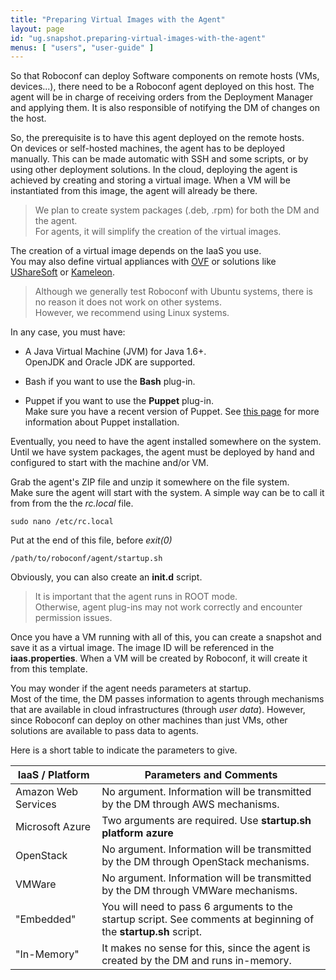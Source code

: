 ```yaml
---
title: "Preparing Virtual Images with the Agent"
layout: page
id: "ug.snapshot.preparing-virtual-images-with-the-agent"
menus: [ "users", "user-guide" ]
---
```


So that Roboconf can deploy Software components on remote hosts (VMs, devices...), there need to be a Roboconf
agent deployed on this host. The agent will be in charge of receiving orders from the Deployment Manager
and applying them. It is also responsible of notifying the DM of changes on the host.

So, the prerequisite is to have this agent deployed on the remote hosts.  
On devices or self-hosted machines, the agent has to be deployed manually. This can be made automatic
with SSH and some scripts, or by using other deployment solutions. In the cloud, deploying the agent
is achieved by creating and storing a virtual image. When a VM will be instantiated from this image,
the agent will already be there.

> We plan to create system packages (.deb, .rpm) for both the DM and the agent.  
> For agents, it will simplify the creation of the virtual images.

The creation of a virtual image depends on the IaaS you use.  
You may also define virtual appliances with [OVF](http://en.wikipedia.org/wiki/Open_Virtualization_Format) 
or solutions like [UShareSoft](http://www.usharesoft.com) or [Kameleon](https://github.com/oar-team/kameleon).

> Although we generally test Roboconf with Ubuntu systems, there is no reason it does
> not work on other systems.  
> However, we recommend using Linux systems.

In any case, you must have:

* A Java Virtual Machine (JVM) for Java 1.6+.  
OpenJDK and Oracle JDK are supported.

* Bash if you want to use the **Bash** plug-in.

* Puppet if you want to use the **Puppet** plug-in.  
Make sure you have a recent version of Puppet. See [this page](plugin-puppet.html)
for more information about Puppet installation.

Eventually, you need to have the agent installed somewhere on the system.  
Until we have system packages, the agent must be deployed by hand and configured to start with the machine and/or VM.

Grab the agent's ZIP file and unzip it somewhere on the file system.  
Make sure the agent will start with the system. A simple way can be to call it from from the the *rc.local* file.

	sudo nano /etc/rc.local

Put at the end of this file, before *exit(0)*

	/path/to/roboconf/agent/startup.sh

Obviously, you can also create an **init.d** script.

> It is important that the agent runs in ROOT mode.  
> Otherwise, agent plug-ins may not work correctly and encounter permission issues.

Once you have a VM running with all of this, you can create a snapshot and save it as a virtual image.
The image ID will be referenced in the **iaas.properties**. When a VM will be created by Roboconf, it will
create it from this template.

You may wonder if the agent needs parameters at startup.  
Most of the time, the DM passes information to agents through mechanisms that are available
in cloud infrastructures (through *user data*). However, since Roboconf can deploy on other machines than
just VMs, other solutions are available to pass data to agents.

Here is a short table to indicate the parameters to give.

| IaaS / Platform | Parameters and Comments |
| --- | --- |
| Amazon Web Services | No argument. Information will be transmitted by the DM through AWS mechanisms. |
| Microsoft Azure | Two arguments are required. Use **startup.sh platform azure** |
| OpenStack | No argument. Information will be transmitted by the DM through OpenStack mechanisms. |
| VMWare | No argument. Information will be transmitted by the DM through VMWare mechanisms. |
| "Embedded" | You will need to pass 6 arguments to the startup script. See comments at beginning of the **startup.sh** script. |
| "In-Memory" | It makes no sense for this, since the agent is created by the DM and runs in-memory. |
